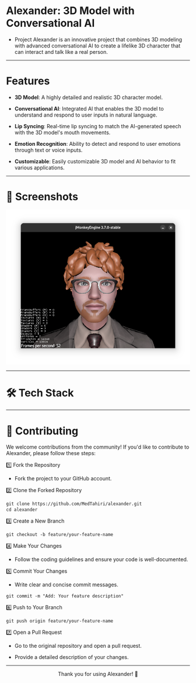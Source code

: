 # Alexander: 3D Model with Conversational AI

- Project Alexander is an innovative project that combines 3D modeling with advanced conversational AI to create a lifelike 3D character that can interact and talk like a real person.

---

# Features
- **3D Model**: A highly detailed and realistic 3D character model.

- **Conversational AI**: Integrated AI that enables the 3D model to understand and respond to user inputs in natural language.

- **Lip Syncing**: Real-time lip syncing to match the AI-generated speech with the 3D model's mouth movements.

- **Emotion Recognition**: Ability to detect and respond to user emotions through text or voice inputs.

- **Customizable**: Easily customizable 3D model and AI behavior to fit various applications.

---

# 📸 Screenshots

<p align="center">
<img src="screenshots/Screenshot%20From%202025-02-10%2009-48-04.png" alt="1">
</p>

---

# 🛠 Tech Stack

---

# 🤝 Contributing
We welcome contributions from the community! If you'd like to contribute to Alexander, please follow these steps:

1️⃣ Fork the Repository

- Fork the project to your GitHub account.

2️⃣ Clone the Forked Repository

```
git clone https://github.com/MedTahiri/alexander.git
cd alexander
```

3️⃣ Create a New Branch
```
git checkout -b feature/your-feature-name
```

4️⃣ Make Your Changes
- Follow the coding guidelines and ensure your code is well-documented.

5️⃣ Commit Your Changes

- Write clear and concise commit messages.
```
git commit -m "Add: Your feature description"
```

6️⃣ Push to Your Branch
```
git push origin feature/your-feature-name
```

7️⃣ Open a Pull Request
- Go to the original repository and open a pull request.

- Provide a detailed description of your changes.

---

<p align="center">
Thank you for using Alexander! 🚀
</p>